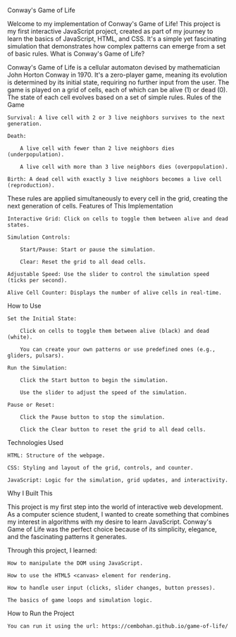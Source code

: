Conway's Game of Life

Welcome to my implementation of Conway's Game of Life! This project is my first interactive JavaScript project, created as part of my journey to learn the basics of JavaScript, HTML, and CSS. It's a simple yet fascinating simulation that demonstrates how complex patterns can emerge from a set of basic rules.
What is Conway's Game of Life?

Conway's Game of Life is a cellular automaton devised by mathematician John Horton Conway in 1970. It's a zero-player game, meaning its evolution is determined by its initial state, requiring no further input from the user. The game is played on a grid of cells, each of which can be alive (1) or dead (0). The state of each cell evolves based on a set of simple rules.
Rules of the Game

    Survival: A live cell with 2 or 3 live neighbors survives to the next generation.

    Death:

        A live cell with fewer than 2 live neighbors dies (underpopulation).

        A live cell with more than 3 live neighbors dies (overpopulation).

    Birth: A dead cell with exactly 3 live neighbors becomes a live cell (reproduction).

These rules are applied simultaneously to every cell in the grid, creating the next generation of cells.
Features of This Implementation

    Interactive Grid: Click on cells to toggle them between alive and dead states.

    Simulation Controls:

        Start/Pause: Start or pause the simulation.

        Clear: Reset the grid to all dead cells.

    Adjustable Speed: Use the slider to control the simulation speed (ticks per second).

    Alive Cell Counter: Displays the number of alive cells in real-time.

How to Use

    Set the Initial State:

        Click on cells to toggle them between alive (black) and dead (white).

        You can create your own patterns or use predefined ones (e.g., gliders, pulsars).

    Run the Simulation:

        Click the Start button to begin the simulation.

        Use the slider to adjust the speed of the simulation.

    Pause or Reset:

        Click the Pause button to stop the simulation.

        Click the Clear button to reset the grid to all dead cells.

Technologies Used

    HTML: Structure of the webpage.

    CSS: Styling and layout of the grid, controls, and counter.

    JavaScript: Logic for the simulation, grid updates, and interactivity.

Why I Built This

This project is my first step into the world of interactive web development. As a computer science student, I wanted to create something that combines my interest in algorithms with my desire to learn JavaScript. Conway's Game of Life was the perfect choice because of its simplicity, elegance, and the fascinating patterns it generates.

Through this project, I learned:

    How to manipulate the DOM using JavaScript.

    How to use the HTML5 <canvas> element for rendering.

    How to handle user input (clicks, slider changes, button presses).

    The basics of game loops and simulation logic.

How to Run the Project

    You can run it using the url: https://cembohan.github.io/game-of-life/
